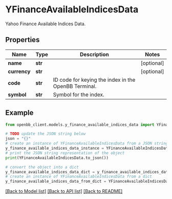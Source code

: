 # YFinanceAvailableIndicesData

Yahoo Finance Available Indices Data.

## Properties

Name | Type | Description | Notes
------------ | ------------- | ------------- | -------------
**name** | **str** |  | [optional] 
**currency** | **str** |  | [optional] 
**code** | **str** | ID code for keying the index in the OpenBB Terminal. | 
**symbol** | **str** | Symbol for the index. | 

## Example

```python
from openbb_client.models.y_finance_available_indices_data import YFinanceAvailableIndicesData

# TODO update the JSON string below
json = "{}"
# create an instance of YFinanceAvailableIndicesData from a JSON string
y_finance_available_indices_data_instance = YFinanceAvailableIndicesData.from_json(json)
# print the JSON string representation of the object
print(YFinanceAvailableIndicesData.to_json())

# convert the object into a dict
y_finance_available_indices_data_dict = y_finance_available_indices_data_instance.to_dict()
# create an instance of YFinanceAvailableIndicesData from a dict
y_finance_available_indices_data_from_dict = YFinanceAvailableIndicesData.from_dict(y_finance_available_indices_data_dict)
```
[[Back to Model list]](../README.md#documentation-for-models) [[Back to API list]](../README.md#documentation-for-api-endpoints) [[Back to README]](../README.md)


